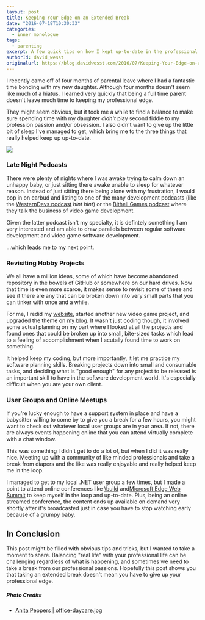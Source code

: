 ```yaml
---
layout: post
title: Keeping Your Edge on an Extended Break
date: "2016-07-18T10:30:33"
categories:
  - inner monologue
tags:
  - parenting
excerpt: A few quick tips on how I kept up-to-date in the professional world while taking a four month hiatus for parental leave _without_ giving up time with my daughter.
authorId: david_wesst
originalurl: https://blog.davidwesst.com/2016/07/Keeping-Your-Edge-on-an-Extended-Break/
---
```


I recently came off of four months of parental leave where I had a fantastic time bonding with my new daughter. Although four months doesn't seem like much of a hiatus, I learned very quickly that being a full time parent doesn't leave much time to keeping my professional edge.

They might seem obvious, but it took me a while to find a balance to make sure spending time with my daughter _didn't_ play second fiddle to my profession passion and/or obsession. I also didn't want to give up the little bit of sleep I've managed to get, which bring me to the three things that really helped keep up up-to-date.

![](https://blog.davidwesst.com/2016/07/Keeping-Your-Edge-on-an-Extended-Break/office-daycare.jpg)

### Late Night Podcasts
There were plenty of nights where I was awake trying to calm down an unhappy baby, or just sitting there awake unable to sleep for whatever reason. Instead of just sitting there being alone with my frustration, I would pop in on earbud and listing to one of the many development podcasts (like the [WesternDevs podcast](http://www.westerndevs.com/podcasts/) *hint hint*) or the [Bithell Games podcast](https://www.youtube.com/channel/UCkDkgK59ygwHHMDSiW0M3-g) where they talk the business of video game development.

Given the latter podcast isn't my specialty, it is defintely something I am very interested and am able to draw parallels between regular software development and video game software development.

...which leads me to my next point.

### Revisiting Hobby Projects 
We all have a million ideas, some of which have become abandoned repository in the bowels of GitHub or somewhere on our hard drives. Now that time is even more scarce, it makes sense to revisit some of these and see if there are any that can be broken down into very small parts that you can tinker with once and a while.

For me, I redid my [website](https://github.com/davidwesst/dw-www), started another new video game project, and upgraded the theme on [my blog](https://github.com/davidwesst/dw-blog). It wasn't just coding though, it involved some actual planning on my part where I looked at all the projects and found ones that could be broken up into small, bite-sized tasks which lead to a feeling of accomplishment when I acutally found time to work on something.

It helped keep my coding, but more importantly, it let me practice my software planning skills. Breaking projects down into small and consumable tasks, and deciding what is "good enough" for any project to be released is an important skill to have in the software development world. It's especially difficult when you are your own client. 

### User Groups and Online Meetups
If you're lucky enough to have a support system in place and have a babysitter willing to come by to give you a break for a few hours, you might want to check out whatever local user groups are in your area. If not, there are always events happening online that you can attend virtually complete with a chat window.

This was something I didn't get to do a lot of, but when I did it was really nice. Meeting up with a community of like minded professionals and take a break from diapers and the like was really enjoyable and really helped keep me in the loop.

I managed to get to my local .NET user group a few times, but I made a point to attend online conferences like [\\build](https://build.microsoft.com/) and[Microsoft Edge Web Summit](https://channel9.msdn.com/events/WebPlatformSummit/edgesummit2016) to keep myself in the loop and up-to-date. Plus, being an online streamed conference, the content ends up available on demand very shortly after it's broadcasted just in case you have to stop watching early because of a grumpy baby.

## In Conclusion
This post might be filled with obvious tips and tricks, but I wanted to take a moment to share. Balancing "real life" with your professional life can be challenging regardless of what is happening, and sometimes we need to take a break from our professional passions. Hopefully this post shows you that taking an extended break doesn't mean you have to give up your professional edge. 

##### Photo Credits
* [Anita Peppers | office-daycare.jpg](https://morguefile.com/creative/anitapeppers)
